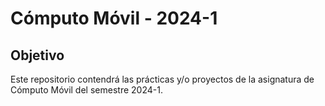 ﻿# Cómputo Móvil - 2024-1

## Objetivo
Este repositorio contendrá las prácticas y/o proyectos de la asignatura de Cómputo Móvil del semestre 2024-1.

